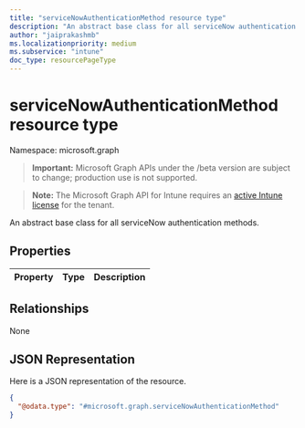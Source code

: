 ```yaml
---
title: "serviceNowAuthenticationMethod resource type"
description: "An abstract base class for all serviceNow authentication methods."
author: "jaiprakashmb"
ms.localizationpriority: medium
ms.subservice: "intune"
doc_type: resourcePageType
---
```


# serviceNowAuthenticationMethod resource type

Namespace: microsoft.graph
> **Important:** Microsoft Graph APIs under the /beta version are subject to change; production use is not supported.

> **Note:** The Microsoft Graph API for Intune requires an [active Intune license](https://go.microsoft.com/fwlink/?linkid=839381) for the tenant.


An abstract base class for all serviceNow authentication methods.

## Properties
|Property|Type|Description|
|:---|:---|:---|

## Relationships
None

## JSON Representation
Here is a JSON representation of the resource.
<!-- {
  "blockType": "resource",
  "@odata.type": "microsoft.graph.serviceNowAuthenticationMethod"
}
-->
``` json
{
  "@odata.type": "#microsoft.graph.serviceNowAuthenticationMethod"
}
```
